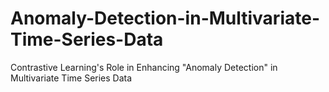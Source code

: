 # Anomaly-Detection-in-Multivariate-Time-Series-Data
Contrastive Learning's Role in Enhancing "Anomaly Detection" in Multivariate Time Series Data 
